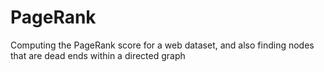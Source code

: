 # PageRank
Computing the PageRank score for a web dataset, and also finding nodes that are dead ends within a directed graph

